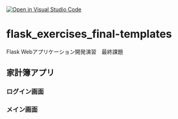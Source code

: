 [![Open in Visual Studio Code](https://classroom.github.com/assets/open-in-vscode-718a45dd9cf7e7f842a935f5ebbe5719a5e09af4491e668f4dbf3b35d5cca122.svg)](https://classroom.github.com/online_ide?assignment_repo_id=11291340&assignment_repo_type=AssignmentRepo)
# flask_exercises_final-templates
Flask Webアプリケーション開発演習　最終課題

## 家計簿アプリ

### ログイン画面
### メイン画面
